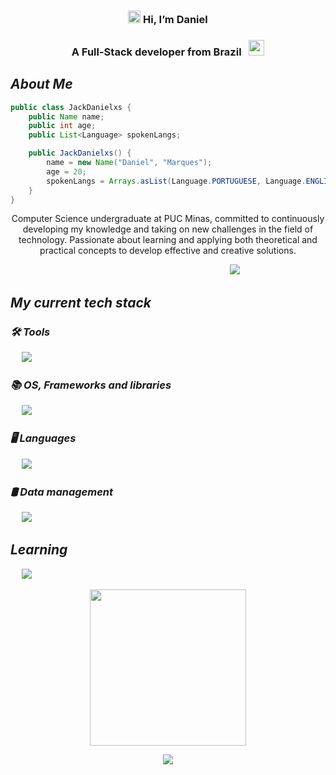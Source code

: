 <h3 align="center"><img src="https://raw.githubusercontent.com/MartinHeinz/MartinHeinz/master/wave.gif" width="20px"> Hi, I’m Daniel</h3>
<h3 align="center">A Full-Stack developer from Brazil &nbsp; <img width="25" src="http://purecatamphetamine.github.io/country-flag-icons/3x2/BR.svg"/></h3>

## ***About Me***

```java
public class JackDanielxs {
    public Name name;
    public int age;
    public List<Language> spokenLangs;

    public JackDanielxs() {
        name = new Name("Daniel", "Marques");
        age = 20;
        spokenLangs = Arrays.asList(Language.PORTUGUESE, Language.ENGLISH, Language.SPANISH, Language.FRENCH);
    }
}
```

<p align="center">Computer Science undergraduate at PUC Minas, committed to continuously developing my knowledge and taking on new challenges in the field of technology. Passionate about learning and applying both theoretical and practical concepts to develop effective and creative solutions.</p>
<p align="center">
    <span>&emsp;&emsp;&emsp;&emsp;&emsp;&emsp;&emsp;&emsp;&emsp;&emsp;&emsp;&emsp;&emsp;&emsp;&emsp;</span>
    <a href="https://git.io/typing-svg">
        <img src="https://readme-typing-svg.herokuapp.com?color=79c0ff&lines=Creative+Developer;Continuous+Learner;Code+Troubleshooter;Pragmatic+Engineer;Innovative+Creator;Performance+Tuner" />
    </a>
</p>

## ***My current tech stack***

### ***🛠️ Tools***

<p align="left">
  <span>&emsp;</span>
  <a href="https://github.com/syvixor/skills-icons">
    <img src="https://skills.syvixor.com/api/icons?i=visualstudio,visualstudiocode,eclipseide,github,githubcopilot,amazonwebservices,azure,stackoverflow" />
  </a>
</p>

### ***📚 OS, Frameworks and libraries***

<p align="left">
  <span>&emsp;</span>
  <a href="https://github.com/syvixor/skills-icons">
    <img src="https://skills.syvixor.com/api/icons?i=windows,dotnet,springboot,apachemaven,matlab,cmake,fastapi" />
  </a>
</p>

### ***🖥️ Languages***

<p align="left">
  <span>&emsp;</span>
  <a href="https://github.com/syvixor/skills-icons">
    <img src="https://skills.syvixor.com/api/icons?i=c,csharp,java,html,css,javascript" />
  </a>
</p>

### ***🛢️ Data management***

<p align="left">
  <span>&emsp;</span>
  <a href="https://github.com/syvixor/skills-icons">
    <img src="https://skills.syvixor.com/api/icons?i=sqlserver,postgresql,mysql,supabase" />
  </a>
</p>

## ***Learning***

<p align="left">
  <span>&emsp;</span>
  <a href="https://github.com/syvixor/skills-icons">
    <img src="https://skills.syvixor.com/api/icons?i=python,typescript,tailwindcss,nodejs" />
  </a>
</p>

<p align="middle">
    <a href="https://github.com/kittinan/spotify-github-profile">
        <img src="https://spotify-github-profile.kittinanx.com/api/view?uid=dmmarquestop1&cover_image=true&theme=default&show_offline=true&background_color=0d1117&interchange=true&bar_color_cover=true" 
             width="250"/>
    </a>
</p>

<p align="middle">
    <img src="https://visitor-badge.laobi.icu/badge?page_id=JackDanielxs.JackDanielxs&style=for-the-badge&color=79c0ff&label=Profile%20Views&logo=eye&logoColor=white&labelColor=0b1c2c" />
</p>
    
